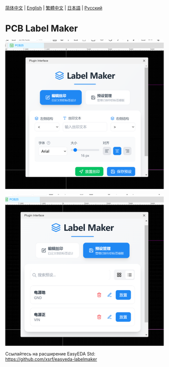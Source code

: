 [简体中文](./README.md) | [English](./README.en.md) | [繁體中文](./README.zh-Hant.md) | [日本語](./README.ja.md) | [Русский](#)

# PCB Label Maker

![pic1](./images/plugin1.png)

![pic2](./images/plugin2.png)

Ссылайтесь на расширение EasyEDA Std: https://github.com/xsrf/easyeda-labelmaker
